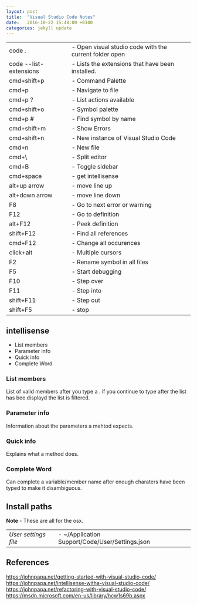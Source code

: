 ```yaml
---
layout: post
title:  "Visual Studio Code Notes"
date:   2016-10-22 15:48:00 +0100
categories: jekyll update
---
```


<table>
  <tbody>
    <tr><td>code .</td><td> - Open visual studio code with the current folder open</td></tr>
    <tr><td>code --list-extensions</td><td> - Lists the extensions that have been installed.</td></tr>
    <tr><td>cmd+shift+p</td><td> - Command Palette</td></tr>
    <tr><td>cmd+p</td><td> - Navigate to file</td></tr>
    <tr><td>cmd+p ?</td><td> - List actions available</td></tr>
    <tr><td>cmd+shift+o</td><td> - Symbol palette</td></tr>
    <tr><td>cmd+p #</td><td> - Find symbol by name</td></tr>
    <tr><td>cmd+shift+m</td><td> - Show Errors</td></tr>
    <tr><td>cmd+shift+n</td><td> - New instance of Visual Studio Code</td></tr>
    <tr><td>cmd+n</td><td> - New file</td></tr>
    <tr><td>cmd+\</td><td> - Split editor</td></tr>
    <tr><td>cmd+B</td><td> - Toggle sidebar</td></tr>
    <tr><td>cmd+space</td><td> - get intellisense</td></tr>
    <tr><td>alt+up arrow</td><td> - move line up</td></tr>
    <tr><td>alt+down arrow</td><td> - move line down</td></tr>
    <tr><td>F8</td><td> - Go to next error or warning</td></tr>
    <tr><td>F12</td><td> - Go to definition</td></tr>
    <tr><td>alt+F12</td><td> - Peek definition</td></tr>
    <tr><td>shift+F12</td><td> - Find all references</td></tr>
    <tr><td>cmd+F12</td><td> - Change all occurences</td></tr>
    <tr><td>click+alt</td><td> - Multiple cursors</td></tr>
    <tr><td>F2</td><td> - Rename symbol in all files</td></tr>
    <tr><td>F5</td><td> - Start debugging</td></tr>
    <tr><td>F10</td><td> - Step over</td></tr>
    <tr><td>F11</td><td> - Step into</td></tr>
    <tr><td>shift+F11</td><td> - Step out</td></tr>
    <tr><td>shift+F5</td><td> - stop</td></tr>
  </tbody>
</table>

## intellisense

* List members
* Parameter info
* Quick info
* Complete Word

### List members

List of valid members after you type a .  if you continue to type after the list has bee displayd the list is filtered.


### Parameter info

Information about the parameters a mehtod expects.


### Quick info

Explains what a method does.


### Complete Word

Can complete a variable/member name after enough charaters have been typed to make it disambiguous. 

## Install paths

**Note** - These are all for the osx.

<table>
  <tbody>
    <tr><td><em>User settings file</em></td><td> - ~/Application Support/Code/User/Settings.json</td></tr>
  </tbody>
</table>

## References

https://johnpapa.net/getting-started-with-visual-studio-code/
https://johnpapa.net/intellisense-witha-visual-studio-code/
https://johnpapa.net/refactoring-with-visual-studio-code/
https://msdn.microsoft.com/en-us/library/hcw1s69b.aspx